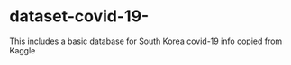 # dataset-covid-19-
This includes a basic database for South Korea covid-19 info copied from Kaggle
